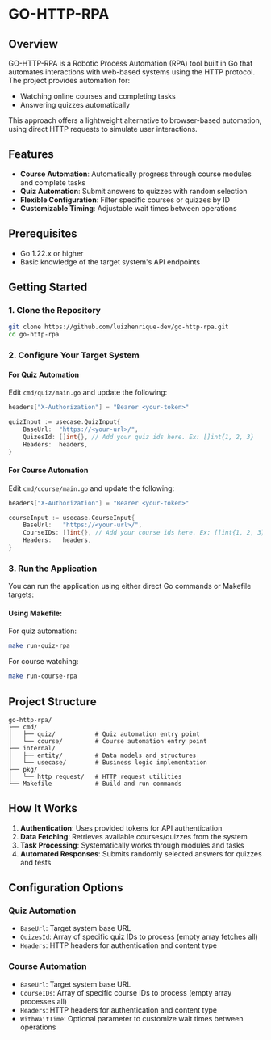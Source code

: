 # GO-HTTP-RPA

## Overview
GO-HTTP-RPA is a Robotic Process Automation (RPA) tool built in Go that automates interactions with web-based systems using the HTTP protocol. The project provides automation for:
- Watching online courses and completing tasks
- Answering quizzes automatically

This approach offers a lightweight alternative to browser-based automation, using direct HTTP requests to simulate user interactions.
## Features
- **Course Automation**: Automatically progress through course modules and complete tasks
- **Quiz Automation**: Submit answers to quizzes with random selection
- **Flexible Configuration**: Filter specific courses or quizzes by ID
- **Customizable Timing**: Adjustable wait times between operations

## Prerequisites
- Go 1.22.x or higher
- Basic knowledge of the target system's API endpoints

## Getting Started
### 1. Clone the Repository
``` sh
git clone https://github.com/luizhenrique-dev/go-http-rpa.git
cd go-http-rpa
```
### 2. Configure Your Target System
#### For Quiz Automation
Edit `cmd/quiz/main.go` and update the following:
``` go
headers["X-Authorization"] = "Bearer <your-token>"

quizInput := usecase.QuizInput{
    BaseUrl:  "https://<your-url>/",
    QuizesId: []int{}, // Add your quiz ids here. Ex: []int{1, 2, 3}
    Headers:  headers,
}
```
#### For Course Automation
Edit `cmd/course/main.go` and update the following:
``` go
headers["X-Authorization"] = "Bearer <your-token>"

courseInput := usecase.CourseInput{
    BaseUrl:   "https://<your-url>/",
    CourseIDs: []int{}, // Add your course ids here. Ex: []int{1, 2, 3}
    Headers:   headers,
}
```
### 3. Run the Application
You can run the application using either direct Go commands or Makefile targets:
#### Using Makefile:
For quiz automation:
``` sh
make run-quiz-rpa
```
For course watching:
``` sh
make run-course-rpa
```
## Project Structure
``` 
go-http-rpa/
├── cmd/
│   ├── quiz/           # Quiz automation entry point
│   └── course/         # Course automation entry point
├── internal/
│   ├── entity/         # Data models and structures
│   └── usecase/        # Business logic implementation
├── pkg/
│   └── http_request/   # HTTP request utilities
└── Makefile            # Build and run commands
```
## How It Works
1. **Authentication**: Uses provided tokens for API authentication
2. **Data Fetching**: Retrieves available courses/quizzes from the system
3. **Task Processing**: Systematically works through modules and tasks
4. **Automated Responses**: Submits randomly selected answers for quizzes and tests

## Configuration Options
### Quiz Automation
- `BaseUrl`: Target system base URL
- `QuizesId`: Array of specific quiz IDs to process (empty array fetches all)
- `Headers`: HTTP headers for authentication and content type

### Course Automation
- `BaseUrl`: Target system base URL
- `CourseIDs`: Array of specific course IDs to process (empty array processes all)
- `Headers`: HTTP headers for authentication and content type
- `WithWaitTime`: Optional parameter to customize wait times between operations
